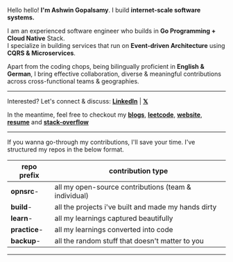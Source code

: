 Hello hello! **I'm Ashwin Gopalsamy**. 
I build **internet-scale software systems.**

I am an experienced software engineer who builds in **Go Programming + Cloud Native** Stack. <br>
I specialize in building services that run on **Event-driven Architecture** using **CQRS & Microservices**. <br>

Apart from the coding chops, being bilingually proficient in **English & German**, I bring effective collaboration, diverse & meaningful contributions across cross-functional teams & geographies.

---
Interested? Let's connect & discuss: [**LinkedIn**](https://www.linkedin.com/in/ashwin2125) | [**𝕏**](https://www.x.com/ashwin2125)

In the meantime, feel free to checkout my [**blogs**](ashwingopalsamy.hashnode.dev), [**leetcode**](https://leetcode.com/ashwin2125/), [**website**](ashwingopalsamy.in), [**resume**](rsm.io/ashwingopalsamy) and [**stack-overflow**](https://stackoverflow.com/users/12538720/ashwin2125) 

---

If you wanna go-through my contributions, I'll save your time. I've structured my repos in the below format.

| **repo prefix**  	| **contribution type**                                	|
|------------------	|------------------------------------------------------	|
| **opnsrc**-      	| all my open-source contributions (team & individual) 	|
| **build**-       	| all the projects i've built and made my hands dirty  	|
| **learn**-       	| all my learnings captured beautifully                	|
| **practice**-    	| all my learnings converted into code                 	|
| **backup**-      	| all the random stuff that doesn't matter to you      	|

---
